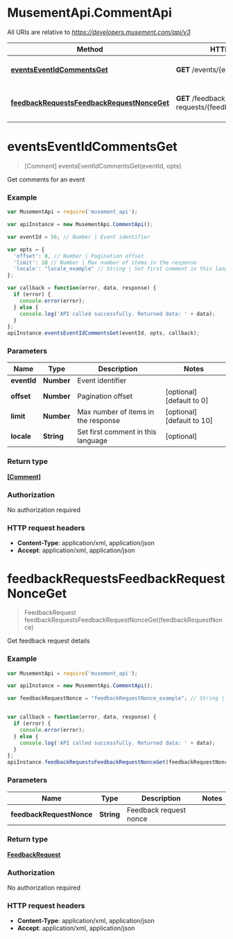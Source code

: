 # MusementApi.CommentApi

All URIs are relative to *https://developers.musement.com/api/v3*

Method | HTTP request | Description
------------- | ------------- | -------------
[**eventsEventIdCommentsGet**](CommentApi.md#eventsEventIdCommentsGet) | **GET** /events/{eventId}/comments | Get comments for an event
[**feedbackRequestsFeedbackRequestNonceGet**](CommentApi.md#feedbackRequestsFeedbackRequestNonceGet) | **GET** /feedback-requests/{feedbackRequestNonce} | Get feedback request details


<a name="eventsEventIdCommentsGet"></a>
# **eventsEventIdCommentsGet**
> [Comment] eventsEventIdCommentsGet(eventId, opts)

Get comments for an event

### Example
```javascript
var MusementApi = require('musement_api');

var apiInstance = new MusementApi.CommentApi();

var eventId = 56; // Number | Event identifier

var opts = { 
  'offset': 0, // Number | Pagination offset
  'limit': 10 // Number | Max number of items in the response
  'locale': "locale_example" // String | Set first comment in this language
};

var callback = function(error, data, response) {
  if (error) {
    console.error(error);
  } else {
    console.log('API called successfully. Returned data: ' + data);
  }
};
apiInstance.eventsEventIdCommentsGet(eventId, opts, callback);
```

### Parameters

Name | Type | Description  | Notes
------------- | ------------- | ------------- | -------------
 **eventId** | **Number**| Event identifier | 
 **offset** | **Number**| Pagination offset | [optional] [default to 0]
 **limit** | **Number**| Max number of items in the response | [optional] [default to 10]
 **locale** | **String**| Set first comment in this language | [optional] 

### Return type

[**[Comment]**](Comment.md)

### Authorization

No authorization required

### HTTP request headers

 - **Content-Type**: application/xml, application/json
 - **Accept**: application/xml, application/json

<a name="feedbackRequestsFeedbackRequestNonceGet"></a>
# **feedbackRequestsFeedbackRequestNonceGet**
> FeedbackRequest feedbackRequestsFeedbackRequestNonceGet(feedbackRequestNonce)

Get feedback request details

### Example
```javascript
var MusementApi = require('musement_api');

var apiInstance = new MusementApi.CommentApi();

var feedbackRequestNonce = "feedbackRequestNonce_example"; // String | Feedback request nonce


var callback = function(error, data, response) {
  if (error) {
    console.error(error);
  } else {
    console.log('API called successfully. Returned data: ' + data);
  }
};
apiInstance.feedbackRequestsFeedbackRequestNonceGet(feedbackRequestNonce, callback);
```

### Parameters

Name | Type | Description  | Notes
------------- | ------------- | ------------- | -------------
 **feedbackRequestNonce** | **String**| Feedback request nonce | 

### Return type

[**FeedbackRequest**](FeedbackRequest.md)

### Authorization

No authorization required

### HTTP request headers

 - **Content-Type**: application/xml, application/json
 - **Accept**: application/xml, application/json

